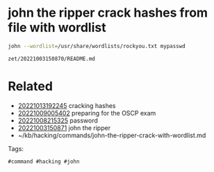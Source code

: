 # john the ripper crack hashes from file with wordlist
```bash
john --wordlist=/usr/share/wordlists/rockyou.txt mypasswd
```

` zet/20221003150870/README.md `

# Related

- [20221013192245](/zet/20221013192245/README.md) cracking hashes
- [20221009005402](/zet/20221009005402/README.md) preparing for the OSCP exam
- [20221008215325](/zet/20221008215325/README.md) password
- [20221003150871](/zet/20221003150871/README.md) john the ripper
- ~/kb/hacking/commands/john-the-ripper-crack-with-wordlist.md

Tags:

    #command #hacking #john 
